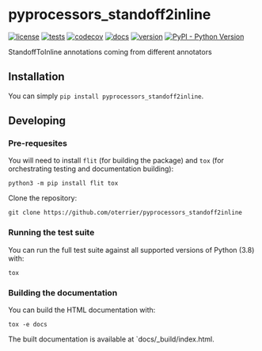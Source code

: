 # pyprocessors_standoff2inline

[![license](https://img.shields.io/github/license/oterrier/pyprocessors_standoff2inline)](https://github.com/oterrier/pyprocessors_standoff2inline/blob/master/LICENSE)
[![tests](https://github.com/oterrier/pyprocessors_standoff2inline/workflows/tests/badge.svg)](https://github.com/oterrier/pyprocessors_standoff2inline/actions?query=workflow%3Atests)
[![codecov](https://img.shields.io/codecov/c/github/oterrier/pyprocessors_standoff2inline)](https://codecov.io/gh/oterrier/pyprocessors_standoff2inline)
[![docs](https://img.shields.io/readthedocs/pyprocessors_standoff2inline)](https://pyprocessors_standoff2inline.readthedocs.io)
[![version](https://img.shields.io/pypi/v/pyprocessors_standoff2inline)](https://pypi.org/project/pyprocessors_standoff2inline/)
[![PyPI - Python Version](https://img.shields.io/pypi/pyversions/pyprocessors_standoff2inline)](https://pypi.org/project/pyprocessors_standoff2inline/)

StandoffToInline annotations coming from different annotators

## Installation

You can simply `pip install pyprocessors_standoff2inline`.

## Developing

### Pre-requesites

You will need to install `flit` (for building the package) and `tox` (for orchestrating testing and documentation building):

```
python3 -m pip install flit tox
```

Clone the repository:

```
git clone https://github.com/oterrier/pyprocessors_standoff2inline
```

### Running the test suite

You can run the full test suite against all supported versions of Python (3.8) with:

```
tox
```

### Building the documentation

You can build the HTML documentation with:

```
tox -e docs
```

The built documentation is available at `docs/_build/index.html.
